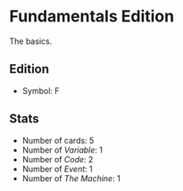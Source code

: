 Fundamentals Edition
=========

The basics.


Edition
---------

* Symbol: F

Stats
---------

* Number of cards: 5
* Number of _Variable_: 1
* Number of _Code_: 2
* Number of _Event_: 1
* Number of _The Machine_: 1